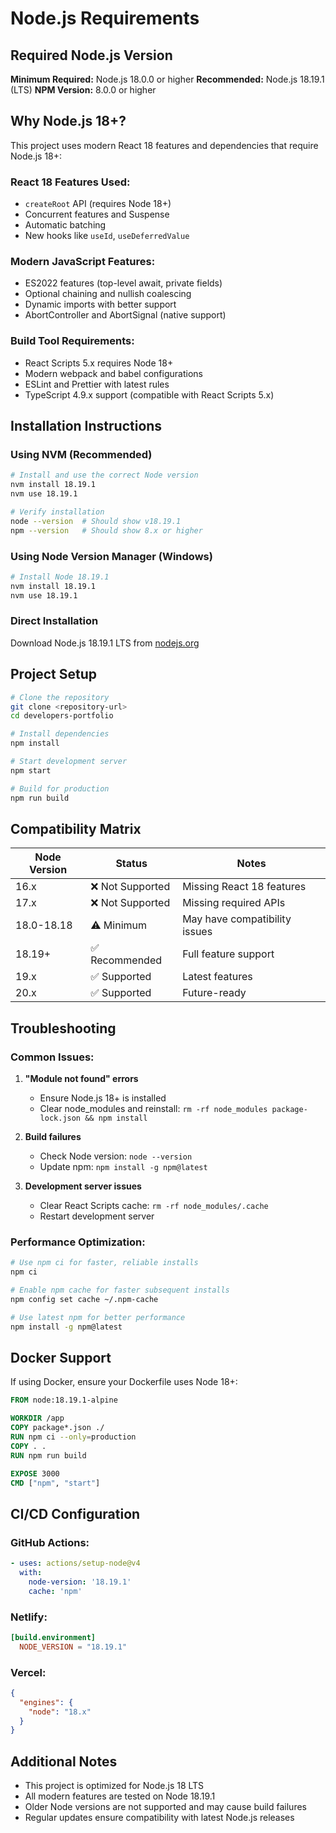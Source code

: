 # Node.js Requirements

## Required Node.js Version

**Minimum Required:** Node.js 18.0.0 or higher
**Recommended:** Node.js 18.19.1 (LTS)
**NPM Version:** 8.0.0 or higher

## Why Node.js 18+?

This project uses modern React 18 features and dependencies that require Node.js 18+:

### React 18 Features Used:
- `createRoot` API (requires Node 18+)
- Concurrent features and Suspense
- Automatic batching
- New hooks like `useId`, `useDeferredValue`

### Modern JavaScript Features:
- ES2022 features (top-level await, private fields)
- Optional chaining and nullish coalescing
- Dynamic imports with better support
- AbortController and AbortSignal (native support)

### Build Tool Requirements:
- React Scripts 5.x requires Node 18+
- Modern webpack and babel configurations
- ESLint and Prettier with latest rules
- TypeScript 4.9.x support (compatible with React Scripts 5.x)

## Installation Instructions

### Using NVM (Recommended)

```bash
# Install and use the correct Node version
nvm install 18.19.1
nvm use 18.19.1

# Verify installation
node --version  # Should show v18.19.1
npm --version   # Should show 8.x or higher
```

### Using Node Version Manager (Windows)

```bash
# Install Node 18.19.1
nvm install 18.19.1
nvm use 18.19.1
```

### Direct Installation

Download Node.js 18.19.1 LTS from [nodejs.org](https://nodejs.org/)

## Project Setup

```bash
# Clone the repository
git clone <repository-url>
cd developers-portfolio

# Install dependencies
npm install

# Start development server
npm start

# Build for production
npm run build
```

## Compatibility Matrix

| Node Version | Status | Notes |
|-------------|--------|-------|
| 16.x | ❌ Not Supported | Missing React 18 features |
| 17.x | ❌ Not Supported | Missing required APIs |
| 18.0-18.18 | ⚠️ Minimum | May have compatibility issues |
| 18.19+ | ✅ Recommended | Full feature support |
| 19.x | ✅ Supported | Latest features |
| 20.x | ✅ Supported | Future-ready |

## Troubleshooting

### Common Issues:

1. **"Module not found" errors**
   - Ensure Node.js 18+ is installed
   - Clear node_modules and reinstall: `rm -rf node_modules package-lock.json && npm install`

2. **Build failures**
   - Check Node version: `node --version`
   - Update npm: `npm install -g npm@latest`

3. **Development server issues**
   - Clear React Scripts cache: `rm -rf node_modules/.cache`
   - Restart development server

### Performance Optimization:

```bash
# Use npm ci for faster, reliable installs
npm ci

# Enable npm cache for faster subsequent installs
npm config set cache ~/.npm-cache

# Use latest npm for better performance
npm install -g npm@latest
```

## Docker Support

If using Docker, ensure your Dockerfile uses Node 18+:

```dockerfile
FROM node:18.19.1-alpine

WORKDIR /app
COPY package*.json ./
RUN npm ci --only=production
COPY . .
RUN npm run build

EXPOSE 3000
CMD ["npm", "start"]
```

## CI/CD Configuration

### GitHub Actions:
```yaml
- uses: actions/setup-node@v4
  with:
    node-version: '18.19.1'
    cache: 'npm'
```

### Netlify:
```toml
[build.environment]
  NODE_VERSION = "18.19.1"
```

### Vercel:
```json
{
  "engines": {
    "node": "18.x"
  }
}
```

## Additional Notes

- This project is optimized for Node.js 18 LTS
- All modern features are tested on Node 18.19.1
- Older Node versions are not supported and may cause build failures
- Regular updates ensure compatibility with latest Node.js releases